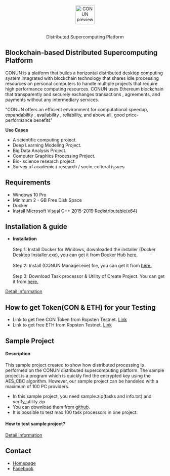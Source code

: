<br>
<p align="center">
  <img alt="CONUN preview" src="https://conun.io/img/conun_logo_big.png" height="60" />
  <br><br>
  <p align="center">Distributed Supercomputing Platform</p>
</p>


## Blockchain-based Distributed Supercomputing Platform
  CONUN is a platform that builds a horizontal distributed desktop computing   system integrated with blockchain technology that shares idle processing resources on personal computers to handle multiple projects that require high performance computing resources. CONUN uses Ethereum blockchain that transparently and securely exchanges transactions , agreements, and payments without any intermediary services.

"CONUN offers an efficient environment for computational speedup, expandability , availability , reliability, and above all, good price-performance benefits"

**Use Cases**
  * A scientific computing project.
  * Deep Learning Modeling Project.
  * Big Data Analysis Project.
  * Computer Graphics Processing Project.
  * Bio- science research project.
  * Survey of academic / research / socio-cultural issues.

## Requirements
- Windows 10 Pro
- Minimum 2 - GB Free Disk Space
- Docker
- Install Microsoft Visual C++ 2015-2019 Redistributable(x64)

## Installation & guide
  * **Installation**<br><br>
  Step 1: Install Docker for Windows, downloaded the installer (Docker Desktop Installer.exe), you can get it from Docker Hub  [here](https://hub.docker.com/editions/community/docker-ce-desktop-windows/).<br><br>
  Step 2: Install (CONUN Manager.exe) file, you can get it from [here.](https://docs.conun.io/)<br><br>
  Step 3: Download Task processor & Utility of Create Project.
  You can get it from [here.](https://docs.conun.io/)<br>
  
  
  [Detail Information](https://docs.conun.io/)

## How to get Token(CON & ETH) for your Testing 
* Link to get free CON Token from Ropsten Testnet. [Link](https://getcon.conun.io)<br>
* Link to get free ETH from Ropsten Testnet. [Link](https://faucet.ropsten.be/)
  
## Sample Project
#### Description
This sample project created to show how distributed processing is performed on the CONUN distributed supercomputing platform. The sample project is a program which is quickly find the encrypted key using the AES_CBC algorithm. However, our sample project can be handeled with a maximum of 100 PC providers.<br>
-	In this sample project, you need sample.zip(tasks and info.txt) and verify_utility.zip
-	You can download them from [github](https://github.com/CONUN-Global/CONUN/tree/master/sample).
-	It is possible to test max 100 task processors in one project.

#### How to test sample project?
[Detail information](https://docs.conun.io/)

## Contact
* [Homepage](https://conun.io/)<br>
* [Facebook](https://www.facebook.com/conunglobal/?modal=admin_todo_tour)
